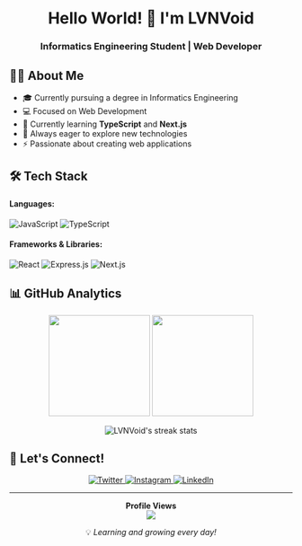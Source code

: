 <div align="center">
  <h1>Hello World! 👋 I'm LVNVoid</h1>
  <h3>Informatics Engineering Student | Web Developer</h3>
</div>

## 👨‍💻 About Me

- 🎓 Currently pursuing a degree in Informatics Engineering
- 💻 Focused on Web Development
- 🌱 Currently learning **TypeScript** and **Next.js**
- 🚀 Always eager to explore new technologies
- ⚡ Passionate about creating web applications

## 🛠️ Tech Stack

#### Languages:
![JavaScript](https://img.shields.io/badge/JavaScript-F7DF1E?style=for-the-badge&logo=javascript&logoColor=black)
![TypeScript](https://img.shields.io/badge/TypeScript-007ACC?style=for-the-badge&logo=typescript&logoColor=white)

#### Frameworks & Libraries:
![React](https://img.shields.io/badge/React-20232A?style=for-the-badge&logo=react&logoColor=61DAFB)
![Express.js](https://img.shields.io/badge/Express.js-404D59?style=for-the-badge)
![Next.js](https://img.shields.io/badge/Next.js-000000?style=for-the-badge&logo=next.js&logoColor=white)

## 📊 GitHub Analytics

<div align="center">
  <img height="180em" src="https://github-readme-stats.vercel.app/api?username=LVNVoid&show_icons=true&theme=tokyonight" />
  <img height="180em" src="https://github-readme-stats.vercel.app/api/top-langs/?username=LVNVoid&layout=compact&theme=tokyonight" />
</div>

<p align="center">
  <img src="https://github-readme-streak-stats.herokuapp.com/?user=LVNVoid&theme=tokyonight" alt="LVNVoid's streak stats" />
</p>

## 🤝 Let's Connect!

<p align="center">
  <a href="https://twitter.com/lvnap_" target="_blank">
    <img src="https://img.shields.io/badge/Twitter-1DA1F2?style=for-the-badge&logo=twitter&logoColor=white" alt="Twitter" />
  </a>
  <a href="https://www.instagram.com/elvien_13" target="_blank">
    <img src="https://img.shields.io/badge/Instagram-E4405F?style=for-the-badge&logo=instagram&logoColor=white" alt="Instagram" />
  </a>
  <a href="https://www.linkedin.com/in/elvien/" target="_blank">
    <img src="https://img.shields.io/badge/LinkedIn-0077B5?style=for-the-badge&logo=linkedin&logoColor=white" alt="LinkedIn" />
  </a>
</p>

---
<div align="center">
  <b>Profile Views</b><br>
  <img src="https://profile-counter.glitch.me/LVNVoid/count.svg" />
</div>

<p align="center">💡 <i>Learning and growing every day!</i></p>
